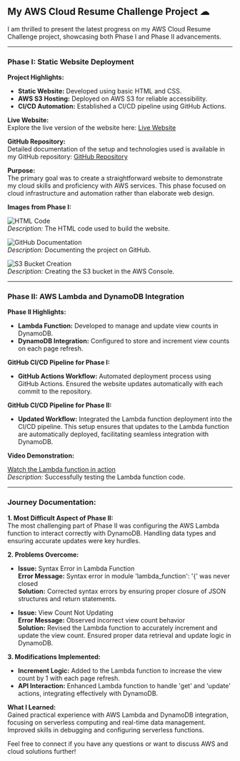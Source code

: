 ## My AWS Cloud Resume Challenge Project ☁

I am thrilled to present the latest progress on my AWS Cloud Resume Challenge project, showcasing both Phase I and Phase II advancements.

---

### Phase I: Static Website Deployment

**Project Highlights:**
- **Static Website:** Developed using basic HTML and CSS.
- **AWS S3 Hosting:** Deployed on AWS S3 for reliable accessibility.
- **CI/CD Automation:** Established a CI/CD pipeline using GitHub Actions.

**Live Website:**  
Explore the live version of the website here: [Live Website](https://lnkd.in/d2kfa-AB)

**GitHub Repository:**  
Detailed documentation of the setup and technologies used is available in my GitHub repository: [GitHub Repository](https://lnkd.in/dMmYaHVc)

**Purpose:**  
The primary goal was to create a straightforward website to demonstrate my cloud skills and proficiency with AWS services. This phase focused on cloud infrastructure and automation rather than elaborate web design.

**Images from Phase I:**

![HTML Code](assets/1.jpeg)  
*Description:* The HTML code used to build the website.

![GitHub Documentation](assets/2.jpeg)  
*Description:* Documenting the project on GitHub.

![S3 Bucket Creation](assets/3.jpeg)  
*Description:* Creating the S3 bucket in the AWS Console.

---

### Phase II: AWS Lambda and DynamoDB Integration

**Phase II Highlights:**
- **Lambda Function:** Developed to manage and update view counts in DynamoDB.
- **DynamoDB Integration:** Configured to store and increment view counts on each page refresh.

**GitHub CI/CD Pipeline for Phase I:**
- **GitHub Actions Workflow:** Automated deployment process using GitHub Actions. Ensured the website updates automatically with each commit to the repository.

**GitHub CI/CD Pipeline for Phase II:**
- **Updated Workflow:** Integrated the Lambda function deployment into the CI/CD pipeline. This setup ensures that updates to the Lambda function are automatically deployed, facilitating seamless integration with DynamoDB.

**Video Demonstration:**

[Watch the Lambda function in action](assets/TestingLambdaCode.mov)  
*Description:* Successfully testing the Lambda function code.

---

### Journey Documentation:

**1. Most Difficult Aspect of Phase II:**  
The most challenging part of Phase II was configuring the AWS Lambda function to interact correctly with DynamoDB. Handling data types and ensuring accurate updates were key hurdles.

**2. Problems Overcome:**

- **Issue:** Syntax Error in Lambda Function  
  **Error Message:** Syntax error in module 'lambda_function': '{' was never closed  
  **Solution:** Corrected syntax errors by ensuring proper closure of JSON structures and return statements.

- **Issue:** View Count Not Updating  
  **Error Message:** Observed incorrect view count behavior  
  **Solution:** Revised the Lambda function to accurately increment and update the view count. Ensured proper data retrieval and update logic in DynamoDB.

**3. Modifications Implemented:**

- **Increment Logic:** Added to the Lambda function to increase the view count by 1 with each page refresh.
- **API Interaction:** Enhanced Lambda function to handle 'get' and 'update' actions, integrating effectively with DynamoDB.

**What I Learned:**  
Gained practical experience with AWS Lambda and DynamoDB integration, focusing on serverless computing and real-time data management. Improved skills in debugging and configuring serverless functions.

Feel free to connect if you have any questions or want to discuss AWS and cloud solutions further!
